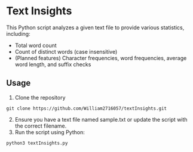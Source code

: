 # Text Insights 
This Python script analyzes a given text file to provide various statistics, including:

- Total word count
- Count of distinct words (case insensitive)
- (Planned features) Character frequencies, word frequencies, average word length, and suffix checks

## Usage 
1. Clone the repository
```
git clone https://github.com/William2716057/textInsights.git
```
2. Ensure you have a text file named sample.txt or update the script with the correct filename.
3. Run the script using Python:
```
python3 textInsights.py
```
